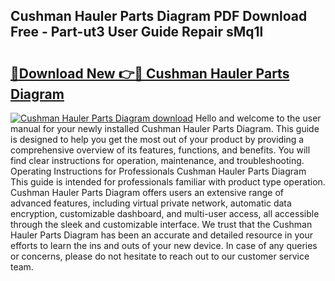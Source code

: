 ## Cushman Hauler Parts Diagram PDF Download Free - Part-ut3 User Guide Repair sMq1l

# <h2><a href="http://dflz2r.blite.top/?on=Cushman+Hauler+Parts+Diagram">🔗Download New 👉🔴 Cushman Hauler Parts Diagram</a></h2>

[![Cushman Hauler Parts Diagram download](https://i.imgur.com/lujVjoI.png)](http://dflz2r.blite.top/?on=Cushman+Hauler+Parts+Diagram)
Hello and welcome to the user manual for your newly installed Cushman Hauler Parts Diagram. This guide is designed to help you get the most out of your product by providing a comprehensive overview of its features, functions, and benefits. You will find clear instructions for operation, maintenance, and troubleshooting. Operating Instructions for Professionals Cushman Hauler Parts Diagram This guide is intended for professionals familiar with product type operation. Cushman Hauler Parts Diagram offers users an extensive range of advanced features, including virtual private network, automatic data encryption, customizable dashboard, and multi-user access, all accessible through the sleek and customizable interface. We trust that the Cushman Hauler Parts Diagram has been an accurate and detailed resource in your efforts to learn the ins and outs of your new device. In case of any queries or concerns, please do not hesitate to reach out to our customer service team.
